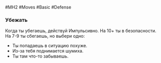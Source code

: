 #MH2 #Moves #Basic #Defense 

### Убежать 

Когда ты убегаешь, действуй Импульсивно. На 10+ ты в безопасности. На 7-9 ты сбегаешь, но выбери одно: 
- Ты попадаешь в ситуацию похуже. 
- Из-за тебя поднимается шумиха. 
- Ты там что-то забываешь.